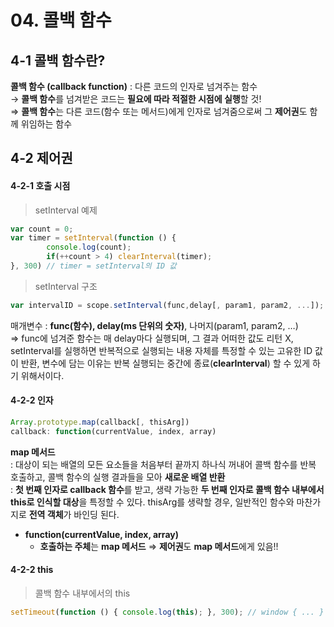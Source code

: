 # 04. 콜백 함수
## 4-1 콜백 함수란?
**콜백 함수 (callback function)** : 다른 코드의 인자로 넘겨주는 함수  
→ **콜백 함수**를 넘겨받은 코드는 **필요에 따라 적절한 시점에 실행**할 것!  
⇒ **콜백 함수**는 다른 코드(함수 또는 메서드)에게 인자로 넘겨줌으로써 그 **제어권**도 함께 위임하는 함수  

## 4-2 제어권
#### 4-2-1 호출 시점
> setInterval 예제
```jsx
var count = 0;
var timer = setInterval(function () { 
		console.log(count);
		if(++count > 4) clearInterval(timer);
}, 300) // timer = setInterval의 ID 값
```
> setInterval 구조
```jsx
var intervalID = scope.setInterval(func,delay[, param1, param2, ...]);
```
매개변수 : **func(함수), delay(ms 단위의 숫자)**, 나머지(param1, param2, …)  
⇒ func에 넘겨준 함수는 매 delay마다 실행되며, 그 결과 어떠한 값도 리턴 X, setInterval를 실행하면 반복적으로 실행되는 내용 자체를 특정할 수 있는 고유한 ID 
값이 반환, 변수에 담는 이유는 반복 실행되는 중간에 종료(**clearInterval**) 할 수 있게 하기 위해서이다.

#### 4-2-2 인자
```jsx
Array.prototype.map(callback[, thisArg])
callback: function(currentValue, index, array)
```
**map 메서드**  
: 대상이 되는 배열의 모든 요소들을 처음부터 끝까지 하나식 꺼내어 콜백 함수를 반복 호출하고, 콜백 함수의 실행 결과들을 모아 **새로운 배열 반환**   
: **첫 번째 인자로 callback 함수**를 받고, 생략 가능한 **두 번째 인자로 콜백 함수 내부에서 this로 인식할 대상**을 특정할 수 있다. thisArg를 생략할 경우, 일반적인 함수와 마찬가지로 **전역 객체**가 바인딩 된다.  

- **function(currentValue, index, array)**
    - **호출하는 주체**는 **map 메서드** ⇒ **제어권**도 **map 메서드**에게 있음!!

#### 4-2-2 this
> 콜백 함수 내부에서의 this
```jsx
setTimeout(function () { console.log(this); }, 300); // window { ... }
```
